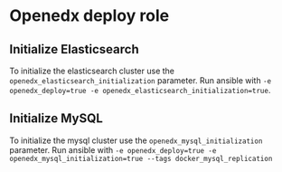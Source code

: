 # Openedx deploy role

## Initialize Elasticsearch
To initialize the elasticsearch cluster use the `openedx_elasticsearch_initialization` parameter.
Run ansible with `-e openedx_deploy=true -e openedx_elasticsearch_initialization=true`.

## Initialize MySQL
To initialize the mysql cluster use the `openedx_mysql_initialization` parameter.
Run ansible with `-e openedx_deploy=true -e openedx_mysql_initialization=true --tags docker_mysql_replication`

